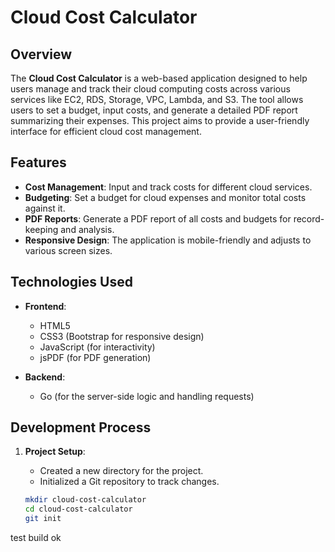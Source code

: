 # Cloud Cost Calculator

## Overview

The **Cloud Cost Calculator** is a web-based application designed to help users manage and track their cloud computing costs across various services like EC2, RDS, Storage, VPC, Lambda, and S3. The tool allows users to set a budget, input costs, and generate a detailed PDF report summarizing their expenses. This project aims to provide a user-friendly interface for efficient cloud cost management.

## Features

- **Cost Management**: Input and track costs for different cloud services.
- **Budgeting**: Set a budget for cloud expenses and monitor total costs against it.
- **PDF Reports**: Generate a PDF report of all costs and budgets for record-keeping and analysis.
- **Responsive Design**: The application is mobile-friendly and adjusts to various screen sizes.

## Technologies Used

- **Frontend**: 
  - HTML5
  - CSS3 (Bootstrap for responsive design)
  - JavaScript (for interactivity)
  - jsPDF (for PDF generation)

- **Backend**:
  - Go (for the server-side logic and handling requests)

## Development Process

1. **Project Setup**:
   - Created a new directory for the project.
   - Initialized a Git repository to track changes.

   ```bash
   mkdir cloud-cost-calculator
   cd cloud-cost-calculator
   git init

test build ok 